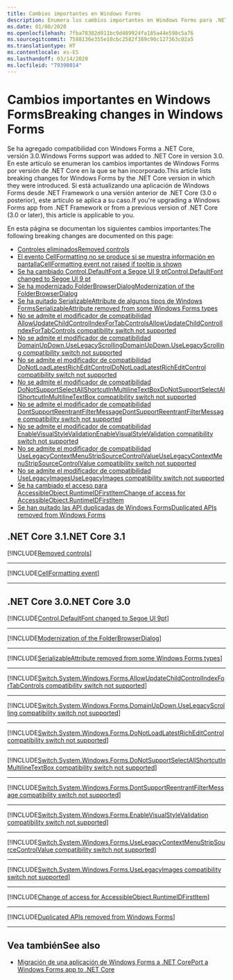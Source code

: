 ```yaml
---
title: Cambios importantes en Windows Forms
description: Enumera los cambios importantes en Windows Forms para .NET Core.
ms.date: 01/08/2020
ms.openlocfilehash: 7fba78382d011bc9d489924fa185a44e598c5a76
ms.sourcegitcommit: 7588136e355e10cbc2582f389c90c127363c02a5
ms.translationtype: HT
ms.contentlocale: es-ES
ms.lasthandoff: 03/14/2020
ms.locfileid: "79398014"
---
```

# <a name="breaking-changes-in-windows-forms"></a><span data-ttu-id="a1a3e-103">Cambios importantes en Windows Forms</span><span class="sxs-lookup"><span data-stu-id="a1a3e-103">Breaking changes in Windows Forms</span></span>

<span data-ttu-id="a1a3e-104">Se ha agregado compatibilidad con Windows Forms a .NET Core, versión 3.0.</span><span class="sxs-lookup"><span data-stu-id="a1a3e-104">Windows Forms support was added to .NET Core in version 3.0.</span></span> <span data-ttu-id="a1a3e-105">En este artículo se enumeran los cambios importantes de Windows Forms por versión de .NET Core en la que se han incorporado.</span><span class="sxs-lookup"><span data-stu-id="a1a3e-105">This article lists breaking changes for Windows Forms by the .NET Core version in which they were introduced.</span></span> <span data-ttu-id="a1a3e-106">Si está actualizando una aplicación de Windows Forms desde .NET Framework o una versión anterior de .NET Core (3.0 o posterior), este artículo se aplica a su caso.</span><span class="sxs-lookup"><span data-stu-id="a1a3e-106">If you're upgrading a Windows Forms app from .NET Framework or from a previous version of .NET Core (3.0 or later), this article is applicable to you.</span></span>

<span data-ttu-id="a1a3e-107">En esta página se documentan los siguientes cambios importantes:</span><span class="sxs-lookup"><span data-stu-id="a1a3e-107">The following breaking changes are documented on this page:</span></span>

- [<span data-ttu-id="a1a3e-108">Controles eliminados</span><span class="sxs-lookup"><span data-stu-id="a1a3e-108">Removed controls</span></span>](#removed-controls)
- [<span data-ttu-id="a1a3e-109">El evento CellFormatting no se produce si se muestra información en pantalla</span><span class="sxs-lookup"><span data-stu-id="a1a3e-109">CellFormatting event not raised if tooltip is shown</span></span>](#cellformatting-event-not-raised-if-tooltip-is-shown)
- [<span data-ttu-id="a1a3e-110">Se ha cambiado Control.DefaultFont a Segoe UI 9 pt</span><span class="sxs-lookup"><span data-stu-id="a1a3e-110">Control.DefaultFont changed to Segoe UI 9 pt</span></span>](#default-control-font-changed-to-segoe-ui-9-pt)
- [<span data-ttu-id="a1a3e-111">Se ha modernizado FolderBrowserDialog</span><span class="sxs-lookup"><span data-stu-id="a1a3e-111">Modernization of the FolderBrowserDialog</span></span>](#modernization-of-the-folderbrowserdialog)
- [<span data-ttu-id="a1a3e-112">Se ha quitado SerializableAttribute de algunos tipos de Windows Forms</span><span class="sxs-lookup"><span data-stu-id="a1a3e-112">SerializableAttribute removed from some Windows Forms types</span></span>](#serializableattribute-removed-from-some-windows-forms-types)
- [<span data-ttu-id="a1a3e-113">No se admite el modificador de compatibilidad AllowUpdateChildControlIndexForTabControls</span><span class="sxs-lookup"><span data-stu-id="a1a3e-113">AllowUpdateChildControlIndexForTabControls compatibility switch not supported</span></span>](#allowupdatechildcontrolindexfortabcontrols-compatibility-switch-not-supported)
- [<span data-ttu-id="a1a3e-114">No se admite el modificador de compatibilidad DomainUpDown.UseLegacyScrolling</span><span class="sxs-lookup"><span data-stu-id="a1a3e-114">DomainUpDown.UseLegacyScrolling compatibility switch not supported</span></span>](#domainupdownuselegacyscrolling-compatibility-switch-not-supported)
- [<span data-ttu-id="a1a3e-115">No se admite el modificador de compatibilidad DoNotLoadLatestRichEditControl</span><span class="sxs-lookup"><span data-stu-id="a1a3e-115">DoNotLoadLatestRichEditControl compatibility switch not supported</span></span>](#donotloadlatestricheditcontrol-compatibility-switch-not-supported)
- [<span data-ttu-id="a1a3e-116">No se admite el modificador de compatibilidad DoNotSupportSelectAllShortcutInMultilineTextBox</span><span class="sxs-lookup"><span data-stu-id="a1a3e-116">DoNotSupportSelectAllShortcutInMultilineTextBox compatibility switch not supported</span></span>](#donotsupportselectallshortcutinmultilinetextbox-compatibility-switch-not-supported)
- [<span data-ttu-id="a1a3e-117">No se admite el modificador de compatibilidad DontSupportReentrantFilterMessage</span><span class="sxs-lookup"><span data-stu-id="a1a3e-117">DontSupportReentrantFilterMessage compatibility switch not supported</span></span>](#dontsupportreentrantfiltermessage-compatibility-switch-not-supported)
- [<span data-ttu-id="a1a3e-118">No se admite el modificador de compatibilidad EnableVisualStyleValidation</span><span class="sxs-lookup"><span data-stu-id="a1a3e-118">EnableVisualStyleValidation compatibility switch not supported</span></span>](#enablevisualstylevalidation-compatibility-switch-not-supported)
- [<span data-ttu-id="a1a3e-119">No se admite el modificador de compatibilidad UseLegacyContextMenuStripSourceControlValue</span><span class="sxs-lookup"><span data-stu-id="a1a3e-119">UseLegacyContextMenuStripSourceControlValue compatibility switch not supported</span></span>](#uselegacycontextmenustripsourcecontrolvalue-compatibility-switch-not-supported)
- [<span data-ttu-id="a1a3e-120">No se admite el modificador de compatibilidad UseLegacyImages</span><span class="sxs-lookup"><span data-stu-id="a1a3e-120">UseLegacyImages compatibility switch not supported</span></span>](#uselegacyimages-compatibility-switch-not-supported)
- [<span data-ttu-id="a1a3e-121">Se ha cambiado el acceso para AccessibleObject.RuntimeIDFirstItem</span><span class="sxs-lookup"><span data-stu-id="a1a3e-121">Change of access for AccessibleObject.RuntimeIDFirstItem</span></span>](#change-of-access-for-accessibleobjectruntimeidfirstitem)
- [<span data-ttu-id="a1a3e-122">Se han quitado las API duplicadas de Windows Forms</span><span class="sxs-lookup"><span data-stu-id="a1a3e-122">Duplicated APIs removed from Windows Forms</span></span>](#duplicated-apis-removed-from-windows-forms)

## <a name="net-core-31"></a><span data-ttu-id="a1a3e-123">.NET Core 3.1</span><span class="sxs-lookup"><span data-stu-id="a1a3e-123">.NET Core 3.1</span></span>

[!INCLUDE[Removed controls](~/includes/core-changes/windowsforms/3.1/remove-controls-3.1.md)]

***

[!INCLUDE[CellFormatting event](~/includes/core-changes/windowsforms/3.1/cellformatting-event-not-raised.md)]

***

## <a name="net-core-30"></a><span data-ttu-id="a1a3e-124">.NET Core 3.0</span><span class="sxs-lookup"><span data-stu-id="a1a3e-124">.NET Core 3.0</span></span>

[!INCLUDE[Control.DefaultFont changed to Segoe UI 9pt](~/includes/core-changes/windowsforms/3.0/control-defaultfont-changed.md)]

***

[!INCLUDE[Modernization of the FolderBrowserDialog](~/includes/core-changes/windowsforms/3.0/modernized-folderbrowserdialog.md)]

***

[!INCLUDE[SerializableAttribute removed from some Windows Forms types](~/includes/core-changes/windowsforms/3.0/remove-serializationattribute.md)]

***

[!INCLUDE[Switch.System.Windows.Forms.AllowUpdateChildControlIndexForTabControls compatibility switch not supported](~/includes/core-changes/windowsforms/3.0/deprecate-allowupdatechildcontrolindexfortabcontrols.md)]

***

[!INCLUDE[Switch.System.Windows.Forms.DomainUpDown.UseLegacyScrolling compatibility switch not supported](~/includes/core-changes/windowsforms/3.0/deprecate-uselegacyscrolling.md)]

***

[!INCLUDE[Switch.System.Windows.Forms.DoNotLoadLatestRichEditControl compatibility switch not supported](~/includes/core-changes/windowsforms/3.0/deprecate-donotloadlatestricheditcontrol.md)]

***

[!INCLUDE[Switch.System.Windows.Forms.DoNotSupportSelectAllShortcutInMultilineTextBox compatibility switch not supported](~/includes/core-changes/windowsforms/3.0/deprecate-donotsupportselectallshortcutinmultilinetextbox.md)]

***

[!INCLUDE[Switch.System.Windows.Forms.DontSupportReentrantFilterMessage compatibility switch not supported](~/includes/core-changes/windowsforms/3.0/deprecate-dontsupportreentrantfiltermessage.md)]

***

[!INCLUDE[Switch.System.Windows.Forms.EnableVisualStyleValidation compatibility switch not supported](~/includes/core-changes/windowsforms/3.0/deprecate-enablevisualstylevalidation.md)]

***

[!INCLUDE[Switch.System.Windows.Forms.UseLegacyContextMenuStripSourceControlValue compatibility switch not supported](~/includes/core-changes/windowsforms/3.0/deprecate-uselegacycontextmenustripsourcecontrolvalue.md)]

***

[!INCLUDE[Switch.System.Windows.Forms.UseLegacyImages compatibility switch not supported](~/includes/core-changes/windowsforms/3.0/deprecate-uselegacyimages.md)]

***

[!INCLUDE[Change of access for AccessibleObject.RuntimeIDFirstItem](~/includes/core-changes/windowsforms/3.0/changed-access-for-runtimeidfirstitem.md)]

***

[!INCLUDE[Duplicated APIs removed from Windows Forms](~/includes/core-changes/windowsforms/3.0/remove-duplicated-apis.md)]

***

## <a name="see-also"></a><span data-ttu-id="a1a3e-125">Vea también</span><span class="sxs-lookup"><span data-stu-id="a1a3e-125">See also</span></span>

- [<span data-ttu-id="a1a3e-126">Migración de una aplicación de Windows Forms a .NET Core</span><span class="sxs-lookup"><span data-stu-id="a1a3e-126">Port a Windows Forms app to .NET Core</span></span>](../porting/winforms.md)
